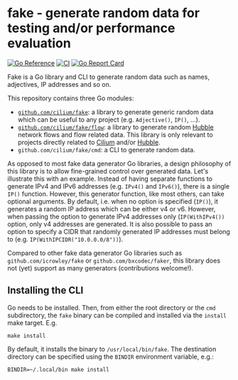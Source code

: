 # fake - generate random data for testing and/or performance evaluation

[![Go Reference](https://pkg.go.dev/badge/github.com/cilium/fake.svg)](https://pkg.go.dev/github.com/cilium/fake)
[![CI](https://github.com/cilium/fake/actions/workflows/tests.yml/badge.svg)](https://github.com/cilium/fake/actions/workflows/tests.yml)
[![Go Report Card](https://goreportcard.com/badge/github.com/cilium/fake)](https://goreportcard.com/report/github.com/cilium/fake)

Fake is a Go library and CLI to generate random data such as names, adjectives,
IP addresses and so on.

This repository contains three Go modules:

* [`github.com/cilium/fake`][1]: a library to generate generic random data which can
    be useful to any project (e.g. `Adjective()`, `IP()`, ...).
* [`github.com/cilium/fake/flow`][2]: a library to generate random [Hubble] network
  flows and flow related data. This library is only relevant to projects
  directly related to [Cilium] and/or [Hubble].
* `github.com/cilium/fake/cmd`: a CLI to generate random data.

As opposed to most fake data generator Go libraries, a design philosophy of this
library is to allow fine-grained control over generated data. Let's illustrate
this with an example. Instead of having separate functions to generate IPv4 and
IPv6 addresses (e.g. `IPv4()` and `IPv6()`), there is a single `IP()` function.
However, this generator function, like most others, can take optional arguments.
By default, i.e. when no option is specified (`IP()`), it generates a random IP
address which can be either v4 or v6. However, when passing the option  to
generate IPv4 addresses only (`IP(WithIPv4())` option, only v4 addresses are
generated. It is also possible to pass an option to specify a CIDR that randomly
generated IP addresses must belong to (e.g. `IP(WithIPCIDR("10.0.0.0/8"))`).

Compared to other fake data generator Go libraries such as
`github.com/icrowley/fake` or `github.com/bxcodec/faker`, this library does not
(yet) support as many generators (contributions welcome!).

## Installing the CLI

Go needs to be installed. Then, from either the root directory or the `cmd`
subdirectory, the `fake` binary can be compiled and installed via the `install`
make target. E.g.

    make install

By default, it installs the binary to `/usr/local/bin/fake`. The destination
directory can be specified using the `BINDIR` environment variable, e.g.:

    BINDIR=~/.local/bin make install

[1]: https://pkg.go.dev/github.com/cilium/fake
[2]: https://pkg.go.dev/github.com/cilium/fake/flow
[Cilium]: https://github.com/cilium/cilium
[Hubble]: https://github.com/cilium/hubble
